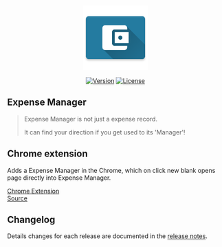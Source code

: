 <p align="center"><a href="/" target="_blank"><img width="150"src="https://github.com/skyran1278/20170324-Account/blob/firebase/icons/mipmap-xxxhdpi/ic_launcher.png"></a></p>

<p align="center"> 
<!--   <a href="/"><img src="https://img.shields.io/github/downloads/skyran1278/20170324-Account/latest/total.svg" alt="Downloads"></a> -->
  <a href="/"><img src="https://img.shields.io/github/release/skyran1278/20170324-Account.svg" alt="Version"></a>
  <a href="/"><img src="https://img.shields.io/github/license/skyran1278/20170324-Account.svg" alt="License"></a>  
</p>

## Expense Manager

> Expense Manager is not just a expense record.
>
> It can find your direction if you get used to its 'Manager'!

## Chrome extension

Adds a Expense Manager in the Chrome, which on click new blank opens page directly into Expense Manager.

[Chrome Extension](/)  
[Source](https://github.com/skyran1278/20170324_ExpenseManager/tree/firebase/dist)

## Changelog

Details changes for each release are documented in the [release notes](https://github.com/skyran1278/20170324_ExpenseManager/releases).
